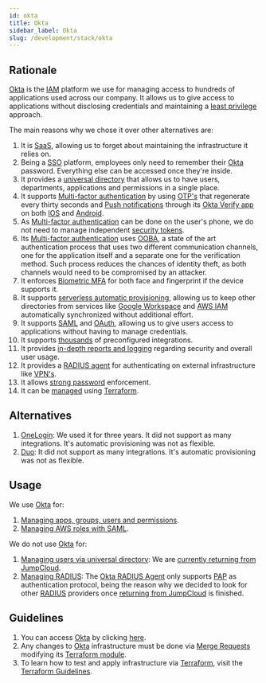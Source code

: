 ```yaml
---
id: okta
title: Okta
sidebar_label: Okta
slug: /development/stack/okta
---
```


## Rationale

[Okta][OKTA]
is the
[IAM](https://en.wikipedia.org/wiki/Identity_management)
platform we use for managing
access to hundreds of applications
used across our company.
It allows us to give
access to applications
without disclosing credentials
and maintaining a
[least privilege](/criteria/requirements/186)
approach.

The main reasons why we chose
it over other alternatives are:

1. It is [SaaS](https://en.wikipedia.org/wiki/Software_as_a_service),
    allowing us to forget about maintaining
    the infrastructure it relies on.
1. Being a
    [SSO](https://en.wikipedia.org/wiki/Single_sign-on)
    platform,
    employees only need to remember their
    [Okta][OKTA] password.
    Everything else can be accessed
    once they're inside.
1. It provides a
    [universal directory](https://www.okta.com/products/universal-directory/)
    that allows us to have
    users, departments,
    applications and permissions
    in a single place.
1. It supports
    [Multi-factor authentication][MFA]
    by using
    [OTP's](https://en.wikipedia.org/wiki/One-time_password)
    that regenerate every thirty seconds
    and [Push notifications](https://en.wikipedia.org/wiki/Push_technology)
    through its
    [Okta Verify app](https://www.okta.com/integrations/okta-verify/)
    on both
    [IOS](https://en.wikipedia.org/wiki/IOS)
    and
    [Android](https://en.wikipedia.org/wiki/Android_(operating_system)).
1. As
    [Multi-factor authentication][MFA]
    can be done on the user's phone,
    we do not need to manage independent
    [security tokens](https://en.wikipedia.org/wiki/Security_token).
1. Its
    [Multi-factor authentication][MFA]
    uses
    [OOBA](https://doubleoctopus.com/security-wiki/authentication/out-of-band-authentication/),
    a state of the art authentication process
    that uses two different communication channels,
    one for the application itself
    and a separate one for the verification method.
    Such process reduces the chances of identity theft,
    as both channels would need to be compromised by an attacker.
1. It enforces
    [Biometric MFA](https://www.okta.com/identity-101/biometrics-secure-authentication/)
    for both face and fingerprint
    if the device supports it.
1. It supports
    [serverless automatic provisioning](https://help.okta.com/en/prod/Content/Topics/Apps/Provisioning_Deprovisioning_Overview.htm),
    allowing us to keep
    other directories
    from services like
    [Google Workspace](https://workspace.google.com/) and
    [AWS IAM](/development/stack/aws/iam/)
    automatically synchronized
    without additional effort.
1. It supports
    [SAML](https://en.wikipedia.org/wiki/Security_Assertion_Markup_Language) and
    [OAuth](https://en.wikipedia.org/wiki/OAuth),
    allowing us to give users
    access to applications
    without having to manage credentials.
1. It supports
    [thousands](https://www.okta.com/integrations/)
    of preconfigured integrations.
1. It provides
    [in-depth reports and logging](https://www.okta.com/reporting/)
    regarding security and overall user usage.
1. It provides a
    [RADIUS agent](https://help.okta.com/en/prod/Content/Topics/integrations/ha-main.htm)
    for authenticating
    on external infrastructure like
    [VPN's](https://en.wikipedia.org/wiki/Virtual_private_network).
1. It allows
    [strong password](https://help.okta.com/en/prod/Content/Topics/Security/healthinsight/strong-passwords.htm)
    enforcement.
1. It can be
    [managed](https://registry.terraform.io/providers/okta/okta/latest)
    using [Terraform](/development/stack/terraform).

## Alternatives

1. [OneLogin](https://www.onelogin.com/):
    We used it for three years.
    It did not support
    as many integrations.
    It's automatic provisioning
    was not as flexible.
1. [Duo](https://duo.com/):
    It did not support
    as many integrations.
    It's automatic provisioning
    was not as flexible.

## Usage

We use [Okta][OKTA] for:

1. [Managing apps, groups, users and permissions](https://gitlab.com/fluidattacks/universe/-/blob/6e16ae7ed5a28d5f56601357a299eea18b20e283/makes/applications/makes/okta/src/terraform/data.yaml).
1. [Managing AWS roles with SAML](https://gitlab.com/fluidattacks/universe/-/blob/6e16ae7ed5a28d5f56601357a299eea18b20e283/makes/applications/makes/okta/src/terraform/aws-roles.tf).

We do not use [Okta][OKTA] for:

1. [Managing users via universal directory](https://www.okta.com/products/universal-directory/):
    We are [currently returning from JumpCloud](https://gitlab.com/fluidattacks/universe/-/issues/4561).
1. [Managing RADIUS](https://help.okta.com/en/prod/Content/Topics/integrations/ha-main.htm):
    The [Okta RADIUS Agent](https://help.okta.com/en/prod/Content/Topics/integrations/getting-started-about-radius.htm)
    only supports
    [PAP](https://pleasantsolutions.com/info/pleasant-password-server/j-user-administration/two-factor-authentication/setting-up-radius/radius-authentication-protocols)
    as authentication protocol,
    being the reason
    why we decided to
    look for other
    [RADIUS](https://en.wikipedia.org/wiki/RADIUS)
    providers once
    [returning from JumpCloud](https://gitlab.com/fluidattacks/universe/-/issues/4561)
    is finished.

## Guidelines

1. You can access [Okta][OKTA]
    by clicking [here](https://fluidattacks.okta.com/).
1. Any changes to
    [Okta][OKTA]
    infrastructure must be done via
    [Merge Requests](https://docs.gitlab.com/ee/user/project/merge_requests/)
    modifying its
    [Terraform module](https://gitlab.com/fluidattacks/universe/-/blob/6e16ae7ed5a28d5f56601357a299eea18b20e283/makes/applications/makes/okta/src/terraform).
1. To learn how to test and apply infrastructure via [Terraform](/development/stack/terraform),
    visit the
    [Terraform Guidelines](/development/stack/terraform#guidelines).

[OKTA]: https://www.okta.com/
[MFA]: https://www.okta.com/products/adaptive-multi-factor-authentication/
